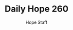 ---
image: /assets/img/daily-hope-default-artwork.png
title: Daily Hope 260
number: 260
categories:
  - Daily Hope
author: Hope Staff
notes: Daily Hope 260
embed: >-
  EMBED_GOES_HERE
---